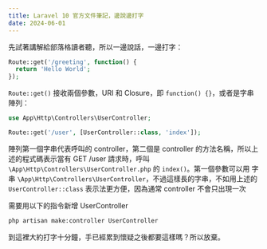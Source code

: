 ```yaml
---
title: Laravel 10 官方文件筆記，邊說邊打字
date: 2024-06-01
---
```


先試著講解給部落格讀者聽，所以一邊說話，一邊打字：

``` php
Route::get('/greeting', function() {
  return 'Hello World';
});
```

`Route::get()` 接收兩個參數，URI 和 Closure，即 `function() {}`，或者是字串陣列：

``` php
use App\Http\Controllers\UserController;

Route::get('/user', [UserController::class, 'index']);
```

陣列第一個字串代表呼叫的 controller，第二個是 controller 的方法名稱，所以上述的程式碼表示當有 GET /user 請求時，呼叫 `\App\Http\Controllers\UserController.php` 的 `index()`。第一個參數可以用 字串 `\App\Http\Controllers\UserController`，不過這樣長的字串，不如用上述的 `UserController::class` 表示法更方便，因為通常 controller 不會只出現一次 

需要用以下的指令新增 UserController

``` bash
php artisan make:controller UserController
```

到這裡大約打字十分鐘，手已經累到懷疑之後都要這樣嗎？所以放棄。
